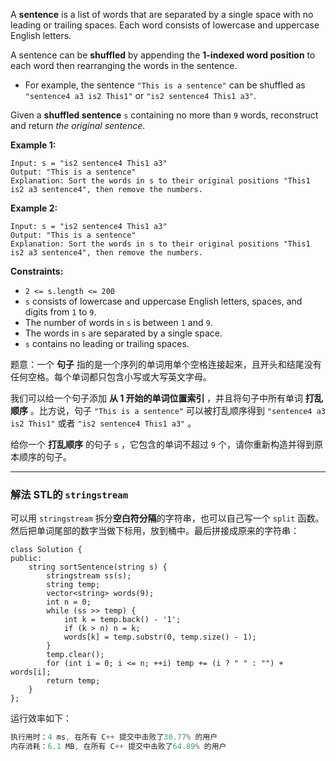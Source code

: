 <p>A <strong>sentence</strong> is a list of words that are separated by a single space with no leading or trailing spaces. Each word consists of lowercase and uppercase English letters.</p>

<p>A sentence can be <strong>shuffled</strong> by appending the <strong>1-indexed word position</strong> to each word then rearranging the words in the sentence.</p>

<ul>
	<li>For example, the sentence <code>"This is a sentence"</code> can be shuffled as <code>"sentence4 a3 is2 This1"</code> or <code>"is2 sentence4 This1 a3"</code>.</li>
</ul>

<p>Given a <strong>shuffled sentence</strong> <code>s</code> containing no more than <code>9</code> words, reconstruct and return <em>the original sentence</em>.</p>
 
<p><strong>Example 1:</strong></p>

```clike
Input: s = "is2 sentence4 This1 a3"
Output: "This is a sentence"
Explanation: Sort the words in s to their original positions "This1 is2 a3 sentence4", then remove the numbers.
```
 
<p><strong>Example 2:</strong></p>

```clike
Input: s = "is2 sentence4 This1 a3"
Output: "This is a sentence"
Explanation: Sort the words in s to their original positions "This1 is2 a3 sentence4", then remove the numbers.
```

 
 <p><strong>Constraints:</strong></p>

<ul>
	<li><code>2 &lt;= s.length &lt;= 200</code></li>
	<li><code>s</code> consists of lowercase and uppercase English letters, spaces, and digits from <code>1</code> to <code>9</code>.</li>
	<li>The number of words in <code>s</code> is between <code>1</code> and <code>9</code>.</li>
	<li>The words in <code>s</code> are separated by a single space.</li>
	<li><code>s</code> contains no leading or trailing spaces.</li>
</ul>


题意：一个 <strong>句子</strong>&nbsp;指的是一个序列的单词用单个空格连接起来，且开头和结尾没有任何空格。每个单词都只包含小写或大写英文字母。

<p>我们可以给一个句子添加 <strong>从 1 开始的单词位置索引 </strong>，并且将句子中所有单词&nbsp;<strong>打乱顺序</strong>&nbsp;。比方说，句子&nbsp;<code>"This is a sentence"</code>&nbsp;可以被打乱顺序得到&nbsp;<code>"sentence4 a3 is2 This1"</code>&nbsp;或者&nbsp;<code>"is2 sentence4 This1 a3"</code>&nbsp;。 

<p>给你一个 <strong>打乱顺序</strong>&nbsp;的句子&nbsp;<code>s</code>&nbsp;，它包含的单词不超过&nbsp;<code>9</code>&nbsp;个，请你重新构造并得到原本顺序的句子。</p>


---
### 解法 STL的 `stringstream`
可以用 `stringstream`  拆分**空白符分隔**的字符串，也可以自己写一个 `split` 函数。然后把单词尾部的数字当做下标用，放到桶中。最后拼接成原来的字符串：
```clike
class Solution {
public:
    string sortSentence(string s) {
        stringstream ss(s);
        string temp;
        vector<string> words(9);
        int n = 0;
        while (ss >> temp) {
            int k = temp.back() - '1';
            if (k > n) n = k;
            words[k] = temp.substr(0, temp.size() - 1);
        }
        temp.clear();
        for (int i = 0; i <= n; ++i) temp += (i ? " " : "") + words[i];
        return temp;
    }
};
```
运行效率如下：
```cpp
执行用时：4 ms, 在所有 C++ 提交中击败了30.77% 的用户
内存消耗：6.1 MB, 在所有 C++ 提交中击败了64.89% 的用户
```
